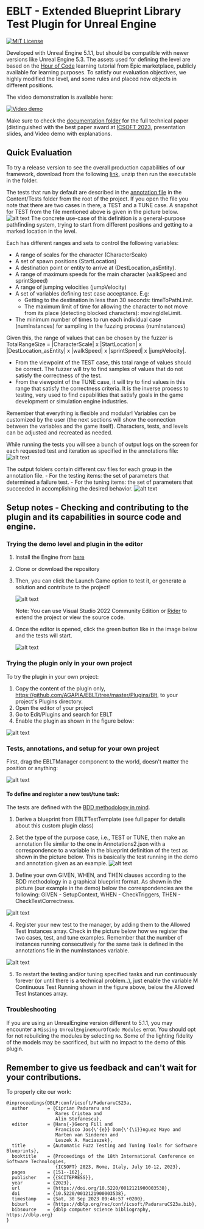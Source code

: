 # EBLT - Extended Blueprint Library Test Plugin for Unreal Engine 

[![MIT License](https://img.shields.io/github/license/bUsernameIsUnavailable/BLT?style=for-the-badge)](https://github.com/bUsernameIsUnavailable/BLT/blob/master/LICENSE.md)


Developed with Unreal Engine 5.1.1, but should be compatible with newer versions like Unreal Engine 5.3. The assets used for defining the level are based on the [Hour of Code](https://www.unrealengine.com/marketplace/en-US/product/unreal-engine-hour-of-code) learning tutorial from Epic marketplace, publicly available for learning purposes. To satisfy our evaluation objectives, we highly modified the level, and some rules and placed new objects in different positions.

The video demonstration is available here:

[![Video demo](https://img.youtube.com/vi/O9kz6DQse80/maxresdefault.jpg)](https://www.youtube.com/watch?v=O9kz6DQse80)

Make sure to check the [documentation folder](https://github.com/AGAPIA/EBLT/tree/master/Documentation) for the full technical paper (distinguished with the best paper award at [ICSOFT 2023](https://icsoft.scitevents.org/PreviousAwards.aspx),  presentation slides, and Video demo with explanations.

## Quick Evaluation

To try a release version to see the overall production capabilities of our framework, download from the following [link](https://drive.google.com/file/d/19W-9tCOzcUm1-E2kU0sTdBUHnyyniQoi/view?usp=sharing), unzip then run the executable in the folder.

The tests that run by default are described in the [annotation file](https://github.com/AGAPIA/EBLT/blob/master/Content/Tests/AnnotationsExample2.json) in the Content/Tests folder from the root of the project. 
If you open the file you note that there are two cases in there, a TEST and a TUNE case.  A snapshot for TEST from the file mentioned above is given in the picture below. ![alt text](https://github.com/AGAPIA/EBLT/blob/master/Documentation/images/AnnotationsFile2.png?raw=true)
The concrete use-case of this definition is a general-purpose pathfinding system, trying to start from different positions and getting to a marked location in the level.

Each has different ranges and sets to control the following variables:
 - A range of scales for the character (CharacterScale)
 - A set of spawn positions (StartLocation)
 - A destination point or entity to arrive at (DestLocation_asEntity).
 - A range of maximum speeds for the main character (walkSpeed and sprintSpeed)
 - A range of jumping velocities (jumpVelocity)
 - A set of variables defining test case acceptance. E.g:
     - Getting to the destination in less than 30 seconds: timeToPathLimit.
     - The maximum limit of time for allowing the character to not move from its place (detecting blocked characters): movingIdleLimit.
 - The minimum number of times to run each individual case (numInstances) for sampling in the fuzzing process (numInstances)

 Given this, the range of values that can be chosen by the fuzzer is TotalRangeSize = |CharacterScale| x |StartLocation| x |DestLocation_asEntity| x |walkSpeed| x |sprintSpeed| x |jumpVelocity|. 
 * From the viewpoint of the TEST case, this total range of values should be correct. The fuzzer will try to find samples of values that do not satisfy the correctness of the test.
 * From the viewpoint of the TUNE case, it will try to find values in this range that satisfy the correctness criteria. It is the inverse process to testing, very used to find capabilities that satisfy goals in the game development or simulation engine industries.

Remember that everything is flexible and modular! Variables can be customized by the user (the next sections will show the connection between the variables and the game itself). Characters, tests, and levels can be adjusted and recreated as needed.

While running the tests you will see a bunch of output logs on the screen for each requested test and iteration as specified in the annotations file:![alt text](https://github.com/AGAPIA/EBLT/blob/master/Documentation/images/setup_run_output_1.png?raw=true)

 The output folders contain different csv files for each group in the annotation file.
    - For the testing items: the set of parameters that determined a failure test.
    - For the tuning items: the set of parameters that succeeded in accomplishing the desired behavior.
![alt text](https://github.com/AGAPIA/EBLT/blob/master/Documentation/images/setup_run_output_2.png?raw=true)



## Setup notes - Checking and contributing to the plugin and its capabilities in source code and engine.


### Trying the demo level and plugin in the editor
1. Install the Engine from [here](https://www.unrealengine.com/en-US/unreal-engine-5) 
2. Clone or download the repository
3. Then, you can click the Launch Game option to test it, or generate a solution and contribute to the project! 
   
    ![alt text](https://github.com/AGAPIA/EBLT/blob/master/Documentation/images/setup_1.png?raw=true)

    Note: You can use Visual Studio 2022 Community Edition or [Rider](https://www.jetbrains.com/lp/rider-unreal/)  to extend the project or view the source code.

4. Once the editor is opened, click the green button like in the image below and the tests will start.
   
   ![alt text](https://github.com/AGAPIA/EBLT/blob/master/Documentation/images/setup_run.png?raw=true)
   

### Trying the plugin only in your own project

To try the plugin in your own project:
1. Copy the content of the plugin only, https://github.com/AGAPIA/EBLT/tree/master/Plugins/Blt, to your project's Plugins directory.
2. Open the editor of your project
3. Go to Edit/Plugins and search for EBLT
4. Enable the plugin as shown in the figure below:

![alt text](https://github.com/AGAPIA/EBLT/blob/master/Documentation/images/setup_pluginconfig.png?raw=true)  

### Tests, annotations, and setup for your own project

First, drag the EBLTManager component to the world, doesn't matter the position or anything:

![alt text](https://github.com/AGAPIA/EBLT/blob/master/Documentation/images/setup_drag_manager.png?raw=true)   

#### To define and register a new test/tune task:

The tests are defined with the [BDD methodology in mind](https://en.wikipedia.org/wiki/Behavior-driven_development).
1. Derive a blueprint from EBLTTestTemplate (see full paper for details about this custom plugin class)

2. Set the type of the purpose case, i.e., TEST or TUNE, then make an annotation file similar to the one in Annotations2.json with a correspondence to a variable in the blueprint definition of the test as shown in the picture below. This is basically the test running in the demo and annotation given as an example.
![alt text](https://github.com/AGAPIA/EBLT/blob/master/Documentation/images/setup_level_testSetup_fuzzingTest.png?raw=true)

3. Define your own GIVEN, WHEN, and THEN clauses according to the BDD methodology in a graphical blueprint format. As shown in the picture (our example in the demo) below the correspondencies are the following: GIVEN - SetupContext, WHEN - CheckTriggers, THEN - CheckTestCorrectness.

![alt text](https://github.com/AGAPIA/EBLT/blob/master/Documentation/images/setup_bdt.png?raw=true)

4. Register your new test to the manager, by adding them to the Allowed Test Instances array. Check in the picture below how we register the two cases, test, and tune examples. Remember that the number of instances running consecutively for the same task is defined in the annotations file in the numInstances variable.

![alt text](https://github.com/AGAPIA/EBLT/blob/master/Documentation/images/setup_tests_to_manager.png?raw=true)

5. To restart the testing and/or tuning specified tasks and run continuously forever (or until there is a technical problem..), just enable the variable M Continuous Test Running shown in the figure above, below the Allowed Test  Instances array.

### Troubleshooting

If you are using an UnrealEngine version different to 5.1.1, you may encounter a `Missing UnrealEngineHourOfCode Modules` error. You should opt for not rebuilding the modules by selecting `No`. Some of the lighting fidelity of the models may be sacrificed, but with no impact to the demo of this plugin. 

## Remember to give us feedback and can't wait for your contributions.

To properly cite our work:

````
@inproceedings{DBLP:conf/icsoft/PaduraruCS23a,
  author       = {Ciprian Paduraru and
                  Rares Cristea and
                  Alin Stefanescu},
  editor       = {Hans{-}Georg Fill and
                  Francisco Jos{\'{e}} Dom{\'{\i}}nguez Mayo and
                  Marten van Sinderen and
                  Leszek A. Maciaszek},
  title        = {Automatic Fuzz Testing and Tuning Tools for Software Blueprints},
  booktitle    = {Proceedings of the 18th International Conference on Software Technologies,
                  {ICSOFT} 2023, Rome, Italy, July 10-12, 2023},
  pages        = {151--162},
  publisher    = {{SCITEPRESS}},
  year         = {2023},
  url          = {https://doi.org/10.5220/0012121900003538},
  doi          = {10.5220/0012121900003538},
  timestamp    = {Sat, 30 Sep 2023 09:46:57 +0200},
  biburl       = {https://dblp.org/rec/conf/icsoft/PaduraruCS23a.bib},
  bibsource    = {dblp computer science bibliography, https://dblp.org}
}
````
